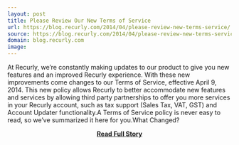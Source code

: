 ```yaml
---
layout: post
title: Please Review Our New Terms of Service
url: https://blog.recurly.com/2014/04/please-review-new-terms-service/
source: https://blog.recurly.com/2014/04/please-review-new-terms-service/
domain: blog.recurly.com
image: 
---
```


<p>At Recurly, we’re constantly making updates to our product to give you new features and an improved Recurly experience. With these new improvements come changes to our Terms of Service, effective April 9, 2014. This new policy allows Recurly to better accommodate new features and services by allowing third party partnerships to offer you more services in your Recurly account, such as tax support (Sales Tax, VAT, GST) and Account Updater functionality.A Terms of Service policy is never easy to read, so we’ve summarized it here for you.What Changed?</p>
<center><p><a href="https://blog.recurly.com/2014/04/please-review-new-terms-service/" style='padding:25px; font-sze:18px; font-weight: bold;'>Read Full Story</a></p></center>

